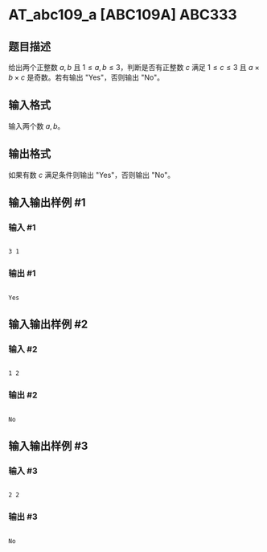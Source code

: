 # AT_abc109_a [ABC109A] ABC333

## 题目描述

给出两个正整数 $a, b$ 且 $1 \le a, b \le 3$，判断是否有正整数 $c$ 满足 $1 \le c \le 3$ 且 $a \times b \times c$ 是奇数。若有输出 "Yes"，否则输出 "No"。

## 输入格式

输入两个数 $a, b$。

## 输出格式

如果有数 $c$ 满足条件则输出 "Yes"，否则输出 "No"。

## 输入输出样例 #1

### 输入 #1

```
3 1
```

### 输出 #1

```
Yes
```

## 输入输出样例 #2

### 输入 #2

```
1 2
```

### 输出 #2

```
No
```

## 输入输出样例 #3

### 输入 #3

```
2 2
```

### 输出 #3

```
No
```